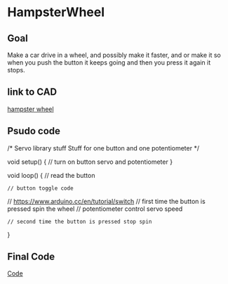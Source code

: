 # HampsterWheel
## Goal
Make a car drive in a wheel, and possibly make it faster, and or make it so when you push the button it keeps going and then you press it again it stops.
## link to CAD
[hampster wheel](https://cvilleschools.onshape.com/documents/19dc710f95885de48e050788/w/5ada67a2b91b82b563d96b96/e/759dc6aaf90706040678159a)
## Psudo code
/*
Servo library stuff
Stuff for one button and one potentiometer
*/

void setup() {
    // turn on button servo and potentiometer
}

void loop() {
    // read the button
    
    // button toggle code
   // https://www.arduino.cc/en/tutorial/switch
    // first time the button is pressed spin the wheel
    // potentiometer control servo speed
    
    // second time the button is pressed stop spin
}
## Final Code
[Code](https://create.arduino.cc/editor/jmyhre21/6251c4e5-f65c-4884-a192-fe627dd8ccbe)
